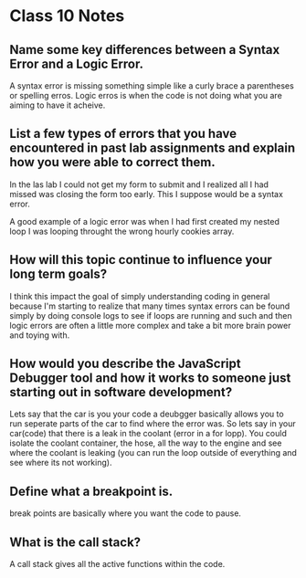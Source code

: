# Class 10 Notes

## Name some key differences between a Syntax Error and a Logic Error.

A syntax error is missing something simple like a curly brace a parentheses or spelling erros. Logic erros is when the code is not doing what you are aiming to have it acheive.

## List a few types of errors that you have encountered in past lab assignments and explain how you were able to correct them.

In the las lab I could not get my form to submit and I realized all I had missed was closing the form too early. This I suppose would be a syntax error.

A good example of a logic error was when I had first created my nested loop I was looping throught the wrong hourly cookies array.

## How will this topic continue to influence your long term goals?

I think this impact the goal of simply understanding coding in general because I'm starting to realize that many times syntax errors can be found simply by doing console logs to see if loops are running and such and then logic errors are often a little more complex and take a bit more brain power and toying with.

## How would you describe the JavaScript Debugger tool and how it works to someone just starting out in software development?

Lets say that the car is you your code a deubgger basically allows you to run seperate parts of the car to find where the error was. So lets say in your car(code) that there is a leak in the coolant (error in a for lopp). You could isolate the coolant container, the hose, all the way to the engine and see where the coolant is leaking (you can run the loop outside of everything and see where its not working).

## Define what a breakpoint is.

break points are basically where you want the code to pause.

## What is the call stack?

A call stack gives all the active functions within the code.